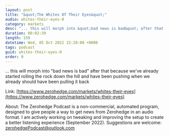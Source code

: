 ```yaml
---
layout: post
title: "&quot;The Whites Of Their Eyes&quot;"
audio: whites-their-eyes-0
category: markets
desc: "... this will morph into &quot;bad news is bad&quot; after that because we've already started rolling the rock down the hill and have been pushing when we already should have been pulling it back"
duration: 00:02:39
length: 159
datetime: Wed, 05 Oct 2022 15:20:00 +0000
tags: podcast
guid: whites-their-eyes-0
order: 0
---
```

... this will morph into &quot;bad news is bad&quot; after that because we've already started rolling the rock down the hill and have been pushing when we already should have been pulling it back

Link: [https://www.zerohedge.com/markets/whites-their-eyes](https://www.zerohedge.com/markets/whites-their-eyes)

About: The Zerohedge Podcast is a non-commercial, automated program, designed to give people a way to get news from Zerohedge in an audio format.  I am actively working on tweaking and improving the setup to create a better listening experience (September 2022).  Suggestions are welcome: [zerohedgePodcast@outlook.com](mailto:zerohedgePodcast@outlook.com)